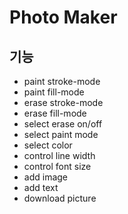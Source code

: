 # Photo Maker

## 기능

- paint stroke-mode
- paint fill-mode
- erase stroke-mode
- erase fill-mode
- select erase on/off
- select paint mode
- select color
- control line width
- control font size
- add image
- add text
- download picture
